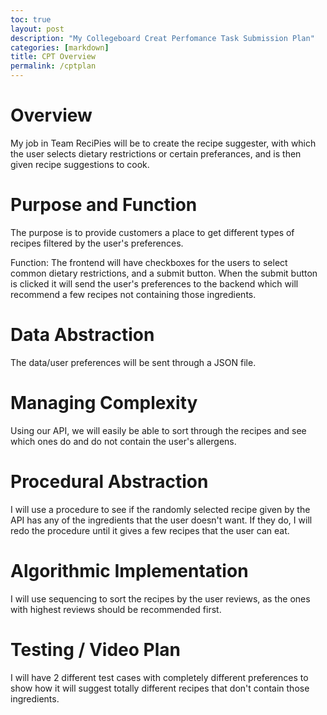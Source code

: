 ```yaml
---
toc: true
layout: post
description: "My Collegeboard Creat Perfomance Task Submission Plan"
categories: [markdown]
title: CPT Overview
permalink: /cptplan
---
```


# Overview

My job in Team ReciPies will be to create the recipe suggester, with which the user selects dietary restrictions or certain preferances, and is then given recipe suggestions to cook.

# Purpose and Function

The purpose is to provide customers a place to get different types of recipes filtered by the user's preferences.

​Function: The frontend will have checkboxes for the users to select common dietary restrictions, and a submit button. When the submit button is clicked it will send the user's preferences to the backend which will recommend a few recipes not containing those ingredients.

# Data Abstraction

The data/user preferences will be sent through a JSON file.

# Managing Complexity

Using our API, we will easily be able to sort through the recipes and see which ones do and do not contain the user's allergens. 

# Procedural Abstraction

I will use a procedure to see if the randomly selected recipe given by the API has any of the ingredients that the user doesn't want. If they do, I will redo the procedure until it gives a few recipes that the user can eat.

# Algorithmic Implementation

I will use sequencing to sort the recipes by the user reviews, as the ones with highest reviews should be recommended first.

# Testing / Video Plan

I will have 2 different test cases with completely different preferences to show how it will suggest totally different recipes that don't contain those ingredients.

